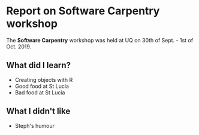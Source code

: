 # Report on Software Carpentry workshop

The **Software Carpentry** workshop was held at UQ on 30th of Sept. - 1st of Oct. 2019.

## What did I learn?

* Creating objects with R
* Good food at St Lucia
* Bad food at St Lucia

## What I didn't like

* Steph's humour

